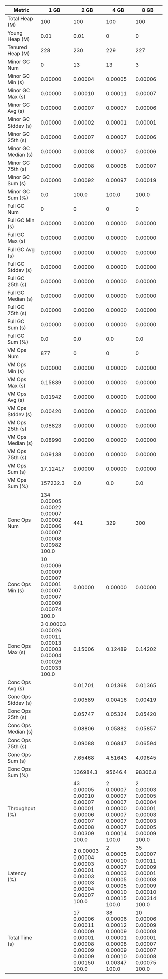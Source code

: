 | Metric | 1 GB | 2 GB | 4 GB | 8 GB |
|------|----|----|----|----|
| Total Heap (M) | 100 | 100 | 100 | 100 |
| Young Heap (M) | 0.01 | 0.01 | 0 | 0 |
| Tenured Heap (M) | 228 | 230 | 229 | 227 |
| Minor GC Num | 0 | 13 | 13 | 3 |
| Minor GC Min (s) | 0.00000 | 0.00004 | 0.00005 | 0.00006 |
| Minor GC Max (s) | 0.00000 | 0.00010 | 0.00011 | 0.00007 |
| Minor GC Avg (s) | 0.00000 | 0.00007 | 0.00007 | 0.00006 |
| Minor GC Stddev (s) | 0.00000 | 0.00002 | 0.00001 | 0.00001 |
| Minor GC 25th (s) | 0.00000 | 0.00007 | 0.00007 | 0.00006 |
| Minor GC Median (s) | 0.00000 | 0.00008 | 0.00007 | 0.00006 |
| Minor GC 75th (s) | 0.00000 | 0.00008 | 0.00008 | 0.00007 |
| Minor GC Sum (s) | 0.00000 | 0.00092 | 0.00097 | 0.00019 |
| Minor GC Sum (%) | 0.0 | 100.0 | 100.0 | 100.0 |
| Full GC Num | 0 | 0 | 0 | 0 |
| Full GC Min (s) | 0.00000 | 0.00000 | 0.00000 | 0.00000 |
| Full GC Max (s) | 0.00000 | 0.00000 | 0.00000 | 0.00000 |
| Full GC Avg (s) | 0.00000 | 0.00000 | 0.00000 | 0.00000 |
| Full GC Stddev (s) | 0.00000 | 0.00000 | 0.00000 | 0.00000 |
| Full GC 25th (s) | 0.00000 | 0.00000 | 0.00000 | 0.00000 |
| Full GC Median (s) | 0.00000 | 0.00000 | 0.00000 | 0.00000 |
| Full GC 75th (s) | 0.00000 | 0.00000 | 0.00000 | 0.00000 |
| Full GC Sum (s) | 0.00000 | 0.00000 | 0.00000 | 0.00000 |
| Full GC Sum (%) | 0.0 | 0.0 | 0.0 | 0.0 |
| VM Ops Num | 877 | 0 | 0 | 0 |
| VM Ops Min (s) | 0.00000 | 0.00000 | 0.00000 | 0.00000 |
| VM Ops Max (s) | 0.15839 | 0.00000 | 0.00000 | 0.00000 |
| VM Ops Avg (s) | 0.01942 | 0.00000 | 0.00000 | 0.00000 |
| VM Ops Stddev (s) | 0.00420 | 0.00000 | 0.00000 | 0.00000 |
| VM Ops 25th (s) | 0.08823 | 0.00000 | 0.00000 | 0.00000 |
| VM Ops Median (s) | 0.08990 | 0.00000 | 0.00000 | 0.00000 |
| VM Ops 75th (s) | 0.09138 | 0.00000 | 0.00000 | 0.00000 |
| VM Ops Sum (s) | 17.12417 | 0.00000 | 0.00000 | 0.00000 |
| VM Ops Sum (%) | 157232.3 | 0.0 | 0.0 | 0.0 |
| Conc Ops Num | 134	0.00005	0.00022	0.00007	0.00002	0.00006	0.00007	0.00008	0.00982	100.0 | 441 | 329 | 300 |
| Conc Ops Min (s) | 10	0.00006	0.00009	0.00007	0.00001	0.00007	0.00007	0.00009	0.00074	100.0 | 0.00000 | 0.00000 | 0.00000 |
| Conc Ops Max (s) | 3	0.00003	0.00026	0.00011	0.00013	0.00003	0.00004	0.00026	0.00033	100.0 | 0.15006 | 0.12489 | 0.14202 |
| Conc Ops Avg (s) |  | 0.01701 | 0.01368 | 0.01365 |
| Conc Ops Stddev (s) |  | 0.00589 | 0.00416 | 0.00419 |
| Conc Ops 25th (s) |  | 0.05747 | 0.05324 | 0.05420 |
| Conc Ops Median (s) |  | 0.08806 | 0.05882 | 0.05857 |
| Conc Ops 75th (s) |  | 0.09088 | 0.06847 | 0.06594 |
| Conc Ops Sum (s) |  | 7.65468 | 4.51643 | 4.09645 |
| Conc Ops Sum (%) |  | 136984.3 | 95646.4 | 98306.8 |
| Throughput (%) |  | 43	0.00005	0.00010	0.00007	0.00001	0.00006	0.00007	0.00008	0.00309	100.0 | 2	0.00007	0.00007	0.00007	0.00000	0.00007	0.00007	0.00007	0.00014	100.0 | 2	0.00003	0.00005	0.00004	0.00001	0.00003	0.00003	0.00005	0.00009	100.0 |
| Latency (%) |  | 2	0.00003	0.00004	0.00003	0.00001	0.00003	0.00003	0.00004	0.00007	100.0 | 2	0.00005	0.00010	0.00007	0.00003	0.00005	0.00005	0.00010	0.00015	100.0 | 35	0.00007	0.00011	0.00009	0.00001	0.00008	0.00009	0.00010	0.00314	100.0 |
| Total Time (s) |  | 17	0.00006	0.00011	0.00009	0.00001	0.00008	0.00009	0.00009	0.00150	100.0 | 38	0.00006	0.00012	0.00009	0.00001	0.00008	0.00009	0.00010	0.00347	100.0 | 10	0.00006	0.00009	0.00008	0.00001	0.00007	0.00007	0.00008	0.00075	100.0 |
